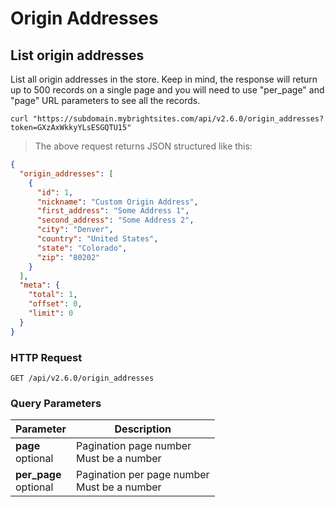 # Origin Addresses

## List origin addresses

List all origin addresses in the store. Keep in mind, the response will return up to 500 records on a single page and you will need
to use "per_page" and "page" URL parameters to see all the records.

```shell
curl "https://subdomain.mybrightsites.com/api/v2.6.0/origin_addresses?token=GXzAxWkkyYLsESGQTU15"
```

> The above request returns JSON structured like this:

```json
{
  "origin_addresses": [
    {
      "id": 1,
      "nickname": "Custom Origin Address",
      "first_address": "Some Address 1",
      "second_address": "Some Address 2",
      "city": "Denver",
      "country": "United States",
      "state": "Colorado",
      "zip": "80202"
    }
  ],
  "meta": {
    "total": 1,
    "offset": 0,
    "limit": 0
  }
}
```

### HTTP Request

`GET /api/v2.6.0/origin_addresses`

### Query Parameters

Parameter | Description
--------- | -----------
<div><strong>page </strong></div><div>optional</div> | <div>Pagination page number</div><div>Must be a number</div>
<div><strong>per_page </strong></div><div>optional</div> | <div>Pagination per page number</div><div>Must be a number</div>
